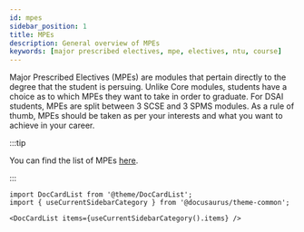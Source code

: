 ```yaml
---
id: mpes
sidebar_position: 1
title: MPEs
description: General overview of MPEs
keywords: [major prescribed electives, mpe, electives, ntu, course]
---
```


Major Prescribed Electives (MPEs) are modules that pertain directly to the degree that the student is persuing. Unlike Core modules, students have a choice as to which MPEs they want to take in order to graduate. For DSAI students, MPEs are split between 3 SCSE and 3 SPMS modules. As a rule of thumb, MPEs should be taken as per your interests and what you want to achieve in your career.

:::tip

You can find the list of MPEs [here](<https://www.ntu.edu.sg/docs/librariesprovider118/ug/dsai/dsai-cores-and-mpes-(june-2022v3).pdf?sfvrsn=7f4796c9_3>).

:::

```mdx-code-block
import DocCardList from '@theme/DocCardList';
import { useCurrentSidebarCategory } from '@docusaurus/theme-common';

<DocCardList items={useCurrentSidebarCategory().items} />
```
